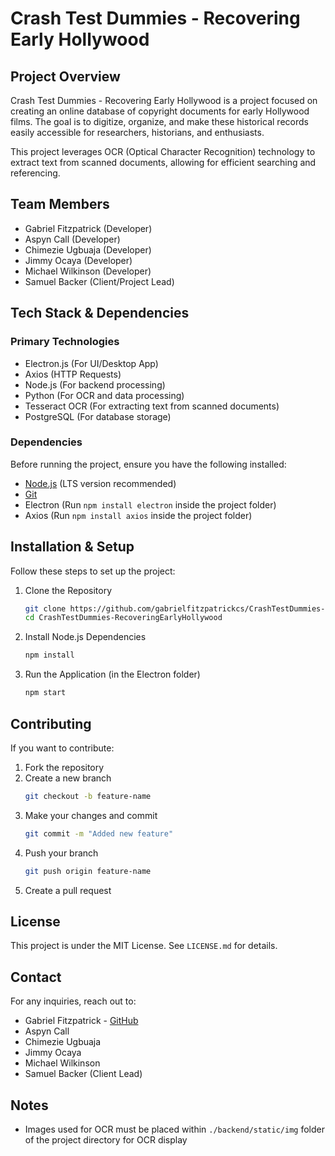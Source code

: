 # Crash Test Dummies - Recovering Early Hollywood

## Project Overview
Crash Test Dummies - Recovering Early Hollywood is a project focused on creating an online database of copyright documents for early Hollywood films. The goal is to digitize, organize, and make these historical records easily accessible for researchers, historians, and enthusiasts.

This project leverages OCR (Optical Character Recognition) technology to extract text from scanned documents, allowing for efficient searching and referencing.

## Team Members
- Gabriel Fitzpatrick (Developer)
- Aspyn Call (Developer)
- Chimezie Ugbuaja (Developer)
- Jimmy Ocaya (Developer)
- Michael Wilkinson (Developer)
- Samuel Backer (Client/Project Lead)

## Tech Stack & Dependencies

### Primary Technologies
- Electron.js (For UI/Desktop App)
- Axios (HTTP Requests)
- Node.js (For backend processing)
- Python (For OCR and data processing)
- Tesseract OCR (For extracting text from scanned documents)
- PostgreSQL (For database storage)

### Dependencies
Before running the project, ensure you have the following installed:
- [Node.js](https://nodejs.org/) (LTS version recommended)
- [Git](https://git-scm.com/)
- Electron (Run `npm install electron` inside the project folder)
- Axios (Run `npm install axios` inside the project folder)
## Installation & Setup
Follow these steps to set up the project:

1. Clone the Repository
   ```sh
   git clone https://github.com/gabrielfitzpatrickcs/CrashTestDummies-RecoveringEarlyHollywood.git
   cd CrashTestDummies-RecoveringEarlyHollywood
   ```

2. Install Node.js Dependencies
   ```sh
   npm install
   ```


4. Run the Application (in the Electron folder)
   ```sh
   npm start
   ```

## Contributing
If you want to contribute:

1. Fork the repository
2. Create a new branch
   ```sh
   git checkout -b feature-name
   ```
3. Make your changes and commit
   ```sh
   git commit -m "Added new feature"
   ```
4. Push your branch
   ```sh
   git push origin feature-name
   ```
5. Create a pull request

## License
This project is under the MIT License. See `LICENSE.md` for details.

## Contact
For any inquiries, reach out to:
- Gabriel Fitzpatrick - [GitHub](https://github.com/gabrielfitzpatrickcs)
- Aspyn Call
- Chimezie Ugbuaja
- Jimmy Ocaya
- Michael Wilkinson
- Samuel Backer (Client Lead)


## Notes
- Images used for OCR must be placed within `./backend/static/img` folder of the project directory for OCR display